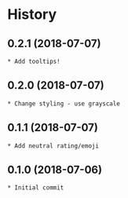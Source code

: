 # History

## 0.2.1 (2018-07-07)
    * Add tooltips!

## 0.2.0 (2018-07-07)
    * Change styling - use grayscale

## 0.1.1 (2018-07-07)
    * Add neutral rating/emoji

## 0.1.0 (2018-07-06)
    * Initial commit
